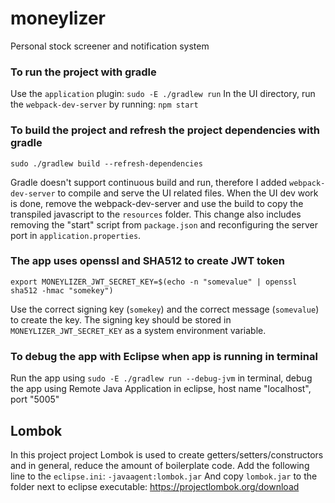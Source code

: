 # moneylizer
Personal stock screener and notification system

### To run the project with gradle
Use the `application` plugin: `sudo -E ./gradlew run`
In the UI directory, run the `webpack-dev-server` by running: `npm start`

### To build the project and refresh the project dependencies with gradle
`sudo ./gradlew build --refresh-dependencies`

Gradle doesn't support continuous build and run, therefore I added `webpack-dev-server` to compile and serve the UI related files. When the UI dev work is done, remove the webpack-dev-server and use the build to copy the transpiled javascript to the `resources` folder. This change also includes removing the "start" script from `package.json` and reconfiguring the server port in `application.properties`.


### The app uses openssl and SHA512 to create JWT token
`export MONEYLIZER_JWT_SECRET_KEY=$(echo -n "somevalue" | openssl sha512 -hmac "somekey")`

Use the correct signing key (`somekey`) and the correct message (`somevalue`) to create the key.
The signing key should be stored in `MONEYLIZER_JWT_SECRET_KEY` as a system environment variable.

### To debug the app with Eclipse when app is running in terminal
Run the app using `sudo -E ./gradlew run --debug-jvm` in terminal, debug the app using Remote Java Application in eclipse, host name "localhost", port "5005"

## Lombok ##
In this project project Lombok is used to create getters/setters/constructors and in general, reduce the amount of boilerplate code. Add the following line to the `eclipse.ini`:
`-javaagent:lombok.jar`
And copy `lombok.jar` to the folder next to eclipse executable: 
https://projectlombok.org/download
